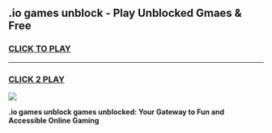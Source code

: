 
## .io games unblock - Play Unblocked Gmaes & Free
<h3>
<a href="https://premium.freeplayer.one?title=.io_games_unblock&ref=20F">CLICK TO PLAY</a></h3>
<hr>

<h3>
<a href="https://premium.freeplayer.one?title=.io_games_unblock&ref=20F">CLICK 2 PLAY</a>
  
</h3>

<a href="https://premium.freeplayer.one?title=.io_games_unblock&ref=20F/"><img src="https://clearcache.store/games.png"></a>


**.io games unblock games unblocked: Your Gateway to Fun and Accessible Online Gaming**
